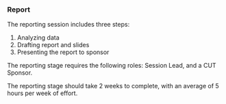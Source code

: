 ### Report
The reporting session includes three steps:
1. Analyzing data
2. Drafting report and slides
3. Presenting the report to sponsor

The reporting stage requires the following roles: Session Lead, and a CUT Sponsor.

The reporting stage should take 2 weeks to complete, with an average of 5 hours per week of effort.
